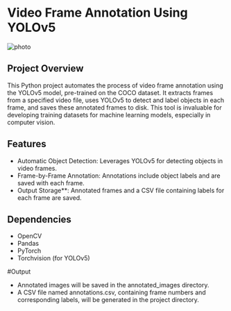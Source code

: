 # Video Frame Annotation Using YOLOv5
![photo ](https://github.com/user-attachments/assets/b463cdb9-a199-4516-958e-9f8ae0b74e7a)


## Project Overview
This Python project automates the process of video frame annotation using the YOLOv5 model, pre-trained on the COCO dataset. It extracts frames from a specified video file, uses YOLOv5 to detect and label objects in each frame, and saves these annotated frames to disk. This tool is invaluable for developing training datasets for machine learning models, especially in computer vision.

## Features
- Automatic Object Detection: Leverages YOLOv5 for detecting objects in video frames.
- Frame-by-Frame Annotation: Annotations include object labels and are saved with each frame.
- Output Storage**: Annotated frames and a CSV file containing labels for each frame are saved.

## Dependencies
- OpenCV
- Pandas
- PyTorch
- Torchvision (for YOLOv5)


#Output
- Annotated images will be saved in the annotated_images directory.
- A CSV file named annotations.csv, containing frame numbers and corresponding labels, will be generated in the project directory.

